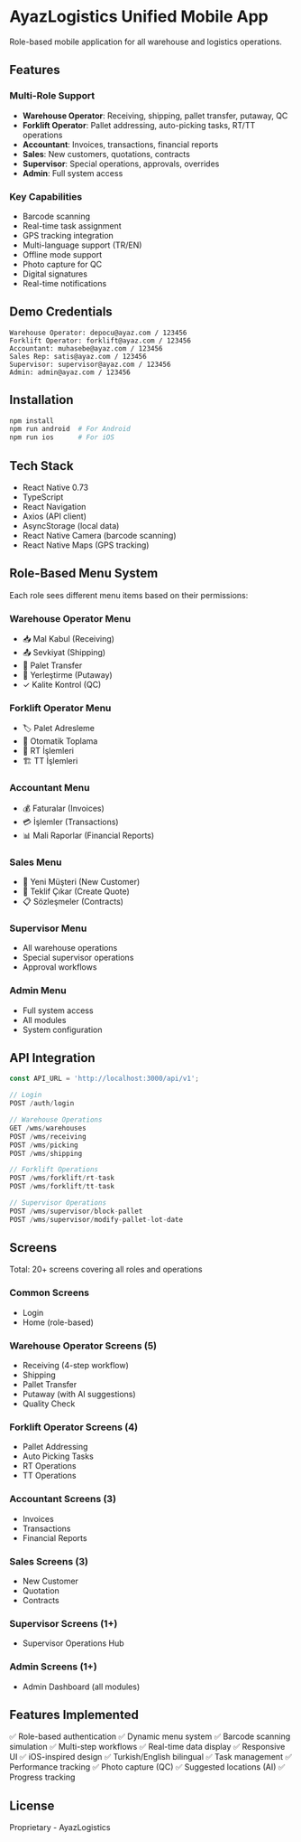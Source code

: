 # AyazLogistics Unified Mobile App

Role-based mobile application for all warehouse and logistics operations.

## Features

### Multi-Role Support
- **Warehouse Operator**: Receiving, shipping, pallet transfer, putaway, QC
- **Forklift Operator**: Pallet addressing, auto-picking tasks, RT/TT operations
- **Accountant**: Invoices, transactions, financial reports
- **Sales**: New customers, quotations, contracts
- **Supervisor**: Special operations, approvals, overrides
- **Admin**: Full system access

### Key Capabilities
- Barcode scanning
- Real-time task assignment
- GPS tracking integration
- Multi-language support (TR/EN)
- Offline mode support
- Photo capture for QC
- Digital signatures
- Real-time notifications

## Demo Credentials

```
Warehouse Operator: depocu@ayaz.com / 123456
Forklift Operator: forklift@ayaz.com / 123456
Accountant: muhasebe@ayaz.com / 123456
Sales Rep: satis@ayaz.com / 123456
Supervisor: supervisor@ayaz.com / 123456
Admin: admin@ayaz.com / 123456
```

## Installation

```bash
npm install
npm run android  # For Android
npm run ios      # For iOS
```

## Tech Stack
- React Native 0.73
- TypeScript
- React Navigation
- Axios (API client)
- AsyncStorage (local data)
- React Native Camera (barcode scanning)
- React Native Maps (GPS tracking)

## Role-Based Menu System

Each role sees different menu items based on their permissions:

### Warehouse Operator Menu
- 📥 Mal Kabul (Receiving)
- 📤 Sevkiyat (Shipping)
- 🔄 Palet Transfer
- 📍 Yerleştirme (Putaway)
- ✓ Kalite Kontrol (QC)

### Forklift Operator Menu
- 🏷️ Palet Adresleme
- 🤖 Otomatik Toplama
- 🚜 RT İşlemleri
- 🏗️ TT İşlemleri

### Accountant Menu
- 💰 Faturalar (Invoices)
- 💳 İşlemler (Transactions)
- 📊 Mali Raporlar (Financial Reports)

### Sales Menu
- 👤 Yeni Müşteri (New Customer)
- 📝 Teklif Çıkar (Create Quote)
- 📋 Sözleşmeler (Contracts)

### Supervisor Menu
- All warehouse operations
- Special supervisor operations
- Approval workflows

### Admin Menu
- Full system access
- All modules
- System configuration

## API Integration

```typescript
const API_URL = 'http://localhost:3000/api/v1';

// Login
POST /auth/login

// Warehouse Operations
GET /wms/warehouses
POST /wms/receiving
POST /wms/picking
POST /wms/shipping

// Forklift Operations
POST /wms/forklift/rt-task
POST /wms/forklift/tt-task

// Supervisor Operations
POST /wms/supervisor/block-pallet
POST /wms/supervisor/modify-pallet-lot-date
```

## Screens

Total: 20+ screens covering all roles and operations

### Common Screens
- Login
- Home (role-based)

### Warehouse Operator Screens (5)
- Receiving (4-step workflow)
- Shipping
- Pallet Transfer
- Putaway (with AI suggestions)
- Quality Check

### Forklift Operator Screens (4)
- Pallet Addressing
- Auto Picking Tasks
- RT Operations
- TT Operations

### Accountant Screens (3)
- Invoices
- Transactions
- Financial Reports

### Sales Screens (3)
- New Customer
- Quotation
- Contracts

### Supervisor Screens (1+)
- Supervisor Operations Hub

### Admin Screens (1+)
- Admin Dashboard (all modules)

## Features Implemented

✅ Role-based authentication
✅ Dynamic menu system
✅ Barcode scanning simulation
✅ Multi-step workflows
✅ Real-time data display
✅ Responsive UI
✅ iOS-inspired design
✅ Turkish/English bilingual
✅ Task management
✅ Performance tracking
✅ Photo capture (QC)
✅ Suggested locations (AI)
✅ Progress tracking

## License
Proprietary - AyazLogistics

